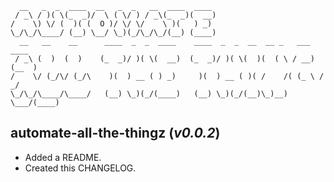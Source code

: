 ```
  __   _  _  ____  __   _  _   __  ____  ____
 / _\ / )( \(_  _)/  \ ( \/ ) / _\(_  _)(  __)
/    \) \/ (  )( (  O )/ \/ \/    \ )(   ) _)
\_/\_/\____/ (__) \__/ \_)(_/\_/\_/(__) (____)
  __   __    __      ____  _  _  ____    ____  _  _  __  __ _   ___  ____
 / _\ (  )  (  )    (_  _)/ )( \(  __)  (_  _)/ )( \(  )(  ( \ / __)(__  )
/    \/ (_/\/ (_/\    )(  ) __ ( ) _)     )(  ) __ ( )( /    /( (_ \ / _/
\_/\_/\____/\____/   (__) \_)(_/(____)   (__) \_)(_/(__)\_)__) \___/(____)
```

## **automate-all-the-thingz** (*v0.0.2*)

* Added a README.
* Created this CHANGELOG.